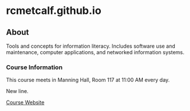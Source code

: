 # rcmetcalf.github.io

## About

Tools and concepts for information literacy. Includes software use and maintenance, computer applications, and networked information systems.

### Course Information

This course meets in Manning Hall, Room 117 at 11:00 AM every day.

New line.

<a href="inls161.johndmart.in">Course Website</a>
